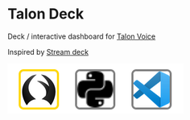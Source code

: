 # Talon Deck

Deck / interactive dashboard for [Talon Voice](https://talonvoice.com/)

Inspired by [Stream deck](https://www.elgato.com/en/stream-deck)

![Talon deck example](./docs/example.png)
